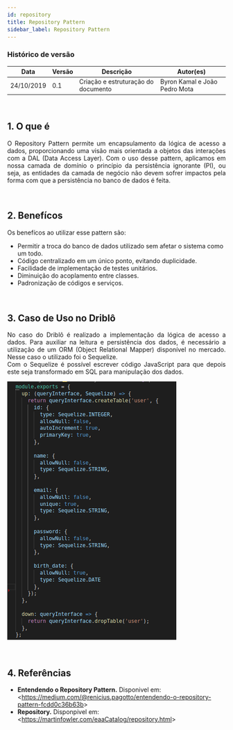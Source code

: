```yaml
---
id: repository
title: Repository Pattern
sidebar_label: Repository Pattern
---
```


### Histórico de versão
| Data | Versão | Descrição | Autor(es) |
| ---- | ------ | --------- | --------- |
| 24/10/2019 | 0.1 | Criação e estruturação do documento| Byron Kamal e João Pedro Mota|

<br />

## 1. O que é
<p align="justify">
O Repository Pattern permite um encapsulamento da lógica de acesso a dados, proporcionando uma visão mais orientada a objetos das interações com a DAL (Data Access Layer).
Com o uso desse pattern, aplicamos em nossa camada de domínio o princípio da persistência ignorante (PI), ou seja, as entidades da camada de negócio não devem sofrer impactos pela forma com que a persistência no banco de dados é feita.
</p>
<br />

## 2. Benefícos
Os benefícos ao utilizar esse pattern são:
<ul>
<li> Permitir a troca do banco de dados utilizado sem afetar o sistema como um todo. </li>
<li> Código centralizado em um único ponto, evitando duplicidade. </li>
<li> Facilidade de implementação de testes unitários. </li>
<li> Diminuição do acoplamento entre classes. </li>
<li> Padronização de códigos e serviços. </li>
</ul>

<br />

## 3. Caso de Uso no Driblô
<p align="justify">
No caso do Driblô é realizado a implementação da lógica de acesso a dados. Para auxiliar na leitura e persistência dos dados, é necessário a utilização de um ORM (Object Relational Mapper) disponível no mercado. Nesse caso o utilizado foi o Sequelize. <br />
Com o Sequelize é possível escrever código JavaScript para que depois este seja transformado em SQL para manipulação dos dados.
</p>

[![Repository Pattern](assets/padroes_gof/repository.png)](assets/padroes_gof/repository.png)

<br />

## 4. Referências
- **Entendendo o Repository Pattern.** Disponivel em: <<https://medium.com/@renicius.pagotto/entendendo-o-repository-pattern-fcdd0c36b63b>>
- **Repository.** Disponpivel em: <<https://martinfowler.com/eaaCatalog/repository.html>>
